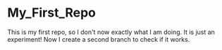 # My_First_Repo
This is my first repo, so I don't now exactly what I am doing. It is just an experiment!
Now I create a second branch to check if it works.

